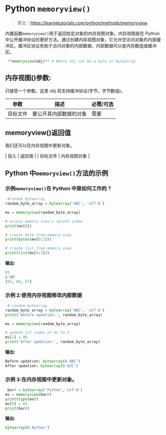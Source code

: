 # Python `memoryview()`

> 原文：<https://learnetutorials.com/python/methods/memoryview>

内置函数`memoryview()`用于返回给定对象的内存视图对象。内存视图是在 Python 中公开缓冲协议的更好方法。通过创建内存视图对象，它允许您访问对象的内部缓冲区。缓冲区协议有助于访问对象的内部数据，内部数据可以是内存数组或缓冲区。

```py
 **memoryview(obj)** # Where obj can be a byte or bytearray 

```

## 内存视图()参数:

只接受一个参数。这里 obj 将支持缓冲协议(字节，字节数组)。

| 参数 | 描述 | 必需/可选 |
| --- | --- | --- |
| 目标文件 | 要公开其内部数据的对象 | 需要 |

## memoryview()返回值

我们还可以在内存视图中更新对象。

| 投入 | 返回值 |
| 目标文件 | 内存视图对象 |

## Python 中`memoryview()`方法的示例

### 示例`memoryview()`在 Python 中是如何工作的？

```py
 #random bytearray
random_byte_array = bytearray('ABC', 'utf-8')

mv = memoryview(random_byte_array)

# access memory view's zeroth index
print(mv[0])

# create byte from memory view
print(bytes(mv[0:2]))

# create list from memory view
print(list(mv[0:3])) 

```

**输出:**

```py
65
b'AB'
[65, 66, 67]
```

### 示例 2:使用内存视图修改内部数据

```py
 # random bytearray
random_byte_array = bytearray('ABC', 'utf-8')
print('Before updation:', random_byte_array)

mv = memoryview(random_byte_array)

# update 1st index of mv to Z
mv[1] = 90
print('After updation:', random_byte_array) 

```

**输出:**

```py
Before updation: bytearray(b'ABC')
After updation: bytearray(b'AZC') 
```

### 示例 3:在内存视图中更新对象。

```py
 barr = bytearray('Python','utf-8')
mv = memoryview(barr)
print(type(mv))
mv[0] = 65
print(barr) 

```

**输出:**

```py
bytearray(b'Aython') 
```